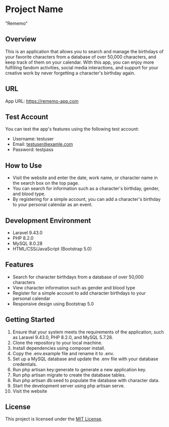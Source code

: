 # Project Name

"Rememo"

## Overview

This is an application that allows you to search and manage the birthdays of your favorite characters from a database of over 50,000 characters, and keep track of them on your calendar. With this app, you can enjoy more fulfilling fandom activities, social media interactions, and support for your creative work by never forgetting a character's birthday again.

## URL

App URL: https://rememo-app.com

## Test Account

You can test the app's features using the following test account:

* Username: testuser
* Email: testuser@examle.com
* Password: testpass

## How to Use

- Visit the website and enter the date, work name, or character name in the search box on the top page.
- You can search for information such as a character's birthday, gender, and blood type.
- By registering for a simple account, you can add a character's birthday to your personal calendar as an event.

## Development Environment

* Laravel 9.43.0
* PHP 8.2.0
* MySQL 8.0.28
* HTML/CSS/JavaScript (Bootstrap 5.0)

## Features

* Search for character birthdays from a database of over 50,000 characters
* View character information such as gender and blood type
* Register for a simple account to add character birthdays to your personal calendar
* Responsive design using Bootstrap 5.0

## Getting Started

1. Ensure that your system meets the requirements of the application, such as Laravel 9.43.0, PHP 8.2.0, and MySQL 5.7.28.
2. Clone the repository to your local machine.
3. Install dependencies using composer install.
4. Copy the .env.example file and rename it to .env.
5. Set up a MySQL database and update the .env file with your database credentials.
6. Run php artisan key:generate to generate a new application key.
7. Run php artisan migrate to create the database tables.
8. Run php artisan db:seed to populate the database with character data.
9. Start the development server using php artisan serve.
10. Visit the website

## License

This project is licensed under the [MIT License](https://opensource.org/licenses/MIT).

